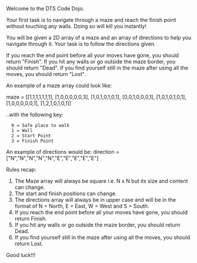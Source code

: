 ﻿Welcome to the DTS Code Dojo. 

Your first task is to navigate through a maze and reach the finish point without touching any walls. 
Doing so will kill you instantly!

You will be given a 2D array of a maze and an array of directions to help you navigate through it. Your task is to follow the directions given. 

If you reach the end point before all your moves have gone, you should return "Finish". 
If you hit any walls or go outside the maze border, you should return "Dead". 
If you find yourself still in the maze after using all the moves, you should return "Lost".

An example of a maze array could look like:

maze = [[1,1,1,1,1,1,1],
        [1,0,0,0,0,0,3],
        [1,0,1,0,1,0,1],
        [0,0,1,0,0,0,1],
        [1,0,1,0,1,0,1],
        [1,0,0,0,0,0,1],
        [1,2,1,0,1,0,1]]

..with the following key:

      0 = Safe place to walk
      1 = Wall
      2 = Start Point
      3 = Finish Point

An example of directions would be:
direction = ["N","N","N","N","N","E","E","E","E","E"]

Rules recap:
1. The Maze array will always be square i.e. N x N but its size and content can change.
2. The start and finish positions can change.
3. The directions array will always be in upper case and will be in the format of N = North, E = East, W = West and S = South.
4. If you reach the end point before all your moves have gone, you should return Finish.
5. If you hit any walls or go outside the maze border, you should return Dead.
6. If you find yourself still in the maze after using all the moves, you should return Lost.

Good luck!!!



